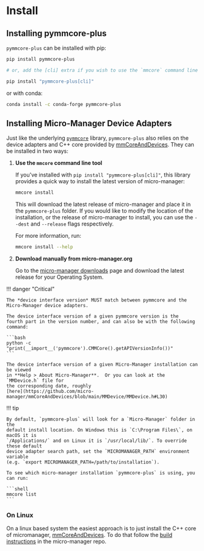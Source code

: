 # Install

## Installing pymmcore-plus

`pymmcore-plus` can be installed with pip:

```bash
pip install pymmcore-plus

# or, add the [cli] extra if you wish to use the `mmcore` command line tool:

pip install "pymmcore-plus[cli]"
```

or with conda:

```bash
conda install -c conda-forge pymmcore-plus
```

## Installing Micro-Manager Device Adapters

Just like the underlying [`pymmcore`](https://github.com/micro-manager/pymmcore) library,
`pymmcore-plus` also relies on the device adapters and C++ core provided by
[mmCoreAndDevices](https://github.com/micro-manager/mmCoreAndDevices#mmcoreanddevices).
They can be installed in two ways:

1. **Use the `mmcore` command line tool**

    If you've installed with `pip install "pymmcore-plus[cli]"`, this library provides
    a quick way to install the latest version of micro-manager:

    ```bash
    mmcore install
    ```

    This will download the latest release of micro-manager and place it in the
    `pymmcore-plus` folder. If you would like to modify the location of the
    installation, or the release of micro-manager to install, you can use the
    `--dest` and `--release` flags respectively.

    For more information, run:

    ```bash
    mmcore install --help
    ```

2. **Download manually from micro-manager.org**

    Go to the [micro-manager
    downloads](https://micro-manager.org/Micro-Manager_Nightly_Builds) page and
    download the latest release for your Operating System.

!!! danger "Critical"

    The *device interface version* MUST match between pymmcore and the
    Micro-Manager device adapters.

    The device interface version of a given pymmcore version is the
    fourth part in the version number, and can also be with the following
    command:

    ```bash
    python -c "print(__import__('pymmcore').CMMCore().getAPIVersionInfo())"
    ```

    The device interface version of a given Micro-Manager installation can be viewed
    in **Help > About Micro-Manager**.  Or you can look at the `MMDevice.h` file for
    the corresponding date, roughly
    [here](https://github.com/micro-manager/mmCoreAndDevices/blob/main/MMDevice/MMDevice.h#L30)

!!! tip

    By default, `pymmcore-plus` will look for a `Micro-Manager` folder in the
    default install location. On Windows this is `C:\Program Files\`, on macOS it is
    `/Applications/` and on Linux it is `/usr/local/lib/`. To override these default
    device adapter search path, set the `MICROMANAGER_PATH` environment variable
    (e.g. `export MICROMANAGER_PATH=/path/to/installation`).

    To see which micro-manager installation `pymmcore-plus` is using, you
    can run:

    ```shell
    mmcore list
    ```

### On Linux

On a linux based system the easiest approach is to just install the C++ core of
micromanager,
[mmCoreAndDevices](https://github.com/micro-manager/mmCoreAndDevices#mmcoreanddevices).
To do that follow the [build
instructions](https://github.com/micro-manager/micro-manager/blob/main/doc/how-to-build.md#building-on-unix)
in the micro-manager repo.
